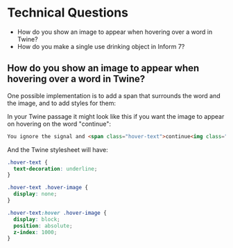 # Technical Questions

- How do you show an image to appear when hovering over a word in Twine?
- How do you make a single use drinking object in Inform 7?

## How do you show an image to appear when hovering over a word in Twine?

One possible implementation is to add a span that surrounds the word and the image, and to add styles for them:

In your Twine passage it might look like this if you want the image to appear on hovering on the word "continue":

```html
You ignore the signal and <span class="hover-text">continue<img class="hover-image" src="./images/space.jpg" alt="you are floating in space" /></span> your mission. As you explore a nearby planet, you encounter hostile alien lifeforms.
```

And the Twine stylesheet will have:

```css
.hover-text {
  text-decoration: underline; 
}

.hover-text .hover-image {
  display: none; 
}

.hover-text:hover .hover-image {
  display: block;
  position: absolute;
  z-index: 1000;
}
```
